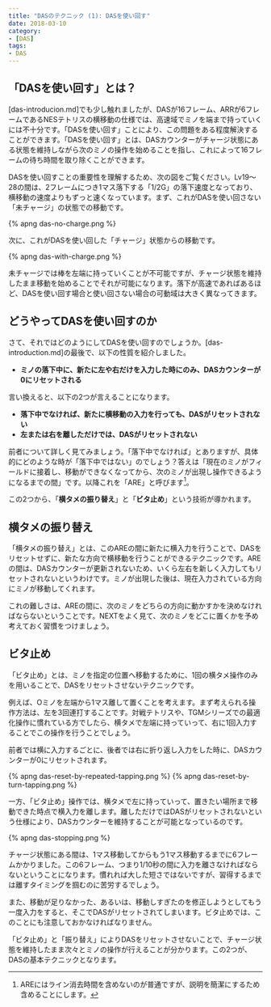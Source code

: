 ```yaml
---
title: "DASのテクニック (1): DASを使い回す"
date: 2018-03-10
category:
- [DAS]
tags:
- DAS
---
```



## 「DASを使い回す」とは？

[das-introducion.md]でも少し触れましたが、DASが16フレーム、ARRが6フレームであるNESテトリスの横移動の仕様では、高速域でミノを端まで持っていくには不十分です。「DASを使い回す」ことにより、この問題をある程度解決することができます。「DASを使い回す」とは、DASカウンターがチャージ状態にある状態を維持しながら次のミノの操作を始めることを指し、これによって16フレームの待ち時間を取り除くことができます。

DASを使い回すことの重要性を理解するため、次の図をご覧ください。Lv19～28の間は、2フレームにつき1マス落下する「1/2G」の落下速度となっており、横移動の速度よりもずっと速くなっています。まず、これがDASを使い回さない「未チャージ」の状態での移動です。

{% apng das-no-charge.png %}

次に、これがDASを使い回した「チャージ」状態からの移動です。

{% apng das-with-charge.png %}

未チャージでは棒を左端に持っていくことが不可能ですが、チャージ状態を維持したまま移動を始めることでそれが可能になります。落下が高速であればあるほど、DASを使い回す場合と使い回さない場合の可動域は大きく異なってきます。

## どうやってDASを使い回すのか

さて、それではどのようにしてDASを使い回すのでしょうか。[das-introduction.md]の最後で、以下の性質を紹介しました。

* **ミノの落下中に、新たに左や右だけを入力した時にのみ、DASカウンターが0にリセットされる**

言い換えると、以下の2つが言えることになります。


* **落下中でなければ、新たに横移動の入力を行っても、DASがリセットされない**
* **左または右を離しただけでは、DASがリセットされない**

前者について詳しく見てみましょう。「落下中でなければ」とありますが、具体的にどのような時が「落下中ではない」のでしょう？答えは「現在のミノがフィールドに接着し、移動ができなくなってから、次のミノが出現し操作できるようになるまでの間」です。以降これを「ARE」と呼びます[^are]。

[^are]: AREにはライン消去時間を含めないのが普通ですが、説明を簡潔にするため含めることにします。

この2つから、「**横タメの振り替え**」と「**ビタ止め**」という技術が導かれます。

## 横タメの振り替え

「横タメの振り替え」とは、このAREの間に新たに横入力を行うことで、DASをリセットせずに、新たな方向で横移動を行うことができるテクニックです。AREの間は、DASカウンターが更新されないため、いくら左右を新しく入力してもリセットされないというわけです。ミノが出現した後は、現在入力されている方向にミノが移動してくれます。

これの難しさは、AREの間に、次のミノをどちらの方向に動かすかを決めなければならないということです。NEXTをよく見て、次のミノをどこに置くかを予め考えておく習慣をつけましょう。

## ビタ止め

「ビタ止め」とは、ミノを指定の位置へ移動するために、1回の横タメ操作のみを用いることで、DASをリセットさせないテクニックです。

例えば、Oミノを左端から1マス離して置くことを考えます。まず考えられる操作方法は、左を3回連打することです。対戦テトリスや、TGMシリーズでの最適化操作に慣れている方でしたら、横タメで左端に持っていって、右に1回入力することでこの操作を行うことでしょう。

前者では横に入力するごとに、後者では右に折り返し入力をした時に、DASカウンターが0にリセットされます。

{% apng das-reset-by-repeated-tapping.png %} {% apng das-reset-by-turn-tapping.png %}

一方、「ビタ止め」操作では、横タメで左に持っていって、置きたい場所まで移動できた時点で横入力を離します。離しただけではDASがリセットされないという仕様により、DASカウンターを維持することが可能となっているのです。

{% apng das-stopping.png %}

チャージ状態にある間は、1マス移動してからもう1マス移動するまでに6フレームかかりました。この6フレーム、つまり1/10秒の間に入力を離さなければならないということになります。慣れれば大した短さではないですが、習得するまでは離すタイミングを掴むのに苦労するでしょう。

また、移動が足りなかった、あるいは、移動しすぎたのを修正しようとしてもう一度入力をすると、そこでDASがリセットされてしまいます。ビタ止めでは、このことにも注意しておかなければなりません。

「ビタ止め」と「振り替え」によりDASをリセットさせないことで、チャージ状態を維持したまま次々とミノの操作が行えることが分かります。この2つが、DASの基本テクニックとなります。
